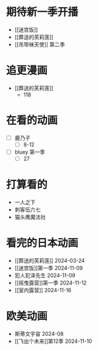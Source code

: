 
# 期待新一季开播
- [[迷宫饭]]
- [[葬送的芙莉莲]]
- [[吊带袜天使]] 第二季
# 追更漫画
- [[葬送的芙莉莲]]
	- 118
# 在看的动画
- [ ] 鹿乃子
	- [ ] 8-12
- [ ] bluey 第一季
	- [ ] 27
# 打算看的
- 一人之下
- 刺客伍六七
- 猫头鹰魔法社
# 看完的日本动画
- [[葬送的芙莉莲]] 2024-03-24
- [[迷宫饭]]第一季 2024-11-09
- 犯人犯泽先生 2024-11-09
- [[摇曳露营]]第一季 2024-11-12
- [[室内露营]] 2024-11-16

# 欧美动画
- 斯蒂文宇宙 2024-08
- [[飞出个未来]]第12季 2024-11-10

